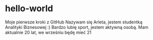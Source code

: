 # hello-world
Moje pierwsze kroki z GitHub
Nazywam się Arleta, jestem studentką Analityki Biznesowej :)
Bardzo lubię sport, jestem aktywną osobą.
Mam aktualnie 20 lat, we wrześniu będę mieć 21
